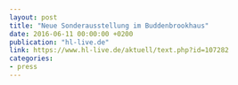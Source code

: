 ```yaml
---
layout: post
title: "Neue Sonderausstellung im Buddenbrookhaus"
date: 2016-06-11 00:00:00 +0200
publication: "hl-live.de"
link: https://www.hl-live.de/aktuell/text.php?id=107282
categories:
- press
---
```


